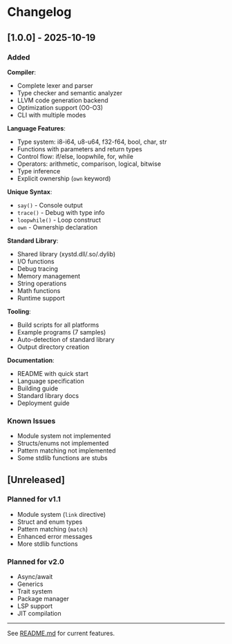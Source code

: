 # Changelog

## [1.0.0] - 2025-10-19

### Added

**Compiler**:
- Complete lexer and parser
- Type checker and semantic analyzer
- LLVM code generation backend
- Optimization support (O0-O3)
- CLI with multiple modes

**Language Features**:
- Type system: i8-i64, u8-u64, f32-f64, bool, char, str
- Functions with parameters and return types
- Control flow: if/else, loopwhile, for, while
- Operators: arithmetic, comparison, logical, bitwise
- Type inference
- Explicit ownership (`own` keyword)

**Unique Syntax**:
- `say()` - Console output
- `trace()` - Debug with type info
- `loopwhile()` - Loop construct
- `own` - Ownership declaration

**Standard Library**:
- Shared library (xystd.dll/.so/.dylib)
- I/O functions
- Debug tracing
- Memory management
- String operations
- Math functions
- Runtime support

**Tooling**:
- Build scripts for all platforms
- Example programs (7 samples)
- Auto-detection of standard library
- Output directory creation

**Documentation**:
- README with quick start
- Language specification
- Building guide
- Standard library docs
- Deployment guide

### Known Issues

- Module system not implemented
- Structs/enums not implemented
- Pattern matching not implemented
- Some stdlib functions are stubs

## [Unreleased]

### Planned for v1.1

- Module system (`link` directive)
- Struct and enum types
- Pattern matching (`match`)
- Enhanced error messages
- More stdlib functions

### Planned for v2.0

- Async/await
- Generics
- Trait system
- Package manager
- LSP support
- JIT compilation

---

See [README.md](README.md) for current features.
